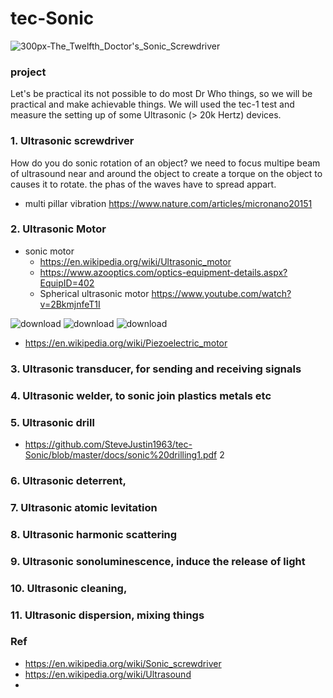 # tec-Sonic

![300px-The_Twelfth_Doctor's_Sonic_Screwdriver](https://user-images.githubusercontent.com/58069246/169831371-463ad4d4-1444-4e67-94e0-f573d4257cb6.jpg)



### project
Let's be practical its not possible to do most Dr Who things, so we will be practical and make achievable things. We will used the tec-1 test and measure the setting up of some Ultrasonic (> 20k Hertz) devices. 

### 1. Ultrasonic screwdriver 

How do you do sonic rotation of an object? we need to focus multipe beam of ultrasound near and around the object to create a torque on the object to causes it to rotate. the phas of the waves have to spread appart.
- multi pillar vibration https://www.nature.com/articles/micronano20151



### 2. Ultrasonic Motor
- sonic motor
  - https://en.wikipedia.org/wiki/Ultrasonic_motor
  - https://www.azooptics.com/optics-equipment-details.aspx?EquipID=402
  - Spherical ultrasonic motor https://www.youtube.com/watch?v=2BkmjnfeT1I

![download](https://user-images.githubusercontent.com/58069246/169829622-31fd0ad1-6d10-492f-b2f6-dd5232198dee.jpg)
![download](https://user-images.githubusercontent.com/58069246/169829662-d555a033-e28e-4d58-a8fa-3b759b5e991f.jpg)
![download](https://user-images.githubusercontent.com/58069246/169829866-a391f3e2-a034-468f-976c-9a204a9b2907.jpg)

- https://en.wikipedia.org/wiki/Piezoelectric_motor
 
### 3. Ultrasonic transducer, for sending and receiving signals

### 4. Ultrasonic welder, to sonic join plastics metals etc

### 5. Ultrasonic drill
- https://github.com/SteveJustin1963/tec-Sonic/blob/master/docs/sonic%20drilling1.pdf 2


### 6. Ultrasonic deterrent, 

### 7. Ultrasonic atomic levitation

### 8. Ultrasonic harmonic scattering

### 9. Ultrasonic sonoluminescence, induce the release of light

### 10. Ultrasonic cleaning, 

### 11. Ultrasonic dispersion, mixing things 







 

### Ref
- https://en.wikipedia.org/wiki/Sonic_screwdriver
- https://en.wikipedia.org/wiki/Ultrasound
- 


